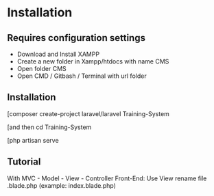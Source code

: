 # Installation
## Requires configuration settings
- Download and Install XAMPP
- Create a new folder in Xampp/htdocs with name CMS
- Open folder CMS
- Open CMD / Gitbash / Terminal with url folder

## Installation

  [composer create-project laravel/laravel Training-System
  
  [and then cd Training-System
  
  [php artisan serve


## Tutorial
  With MVC - Model - View - Controller
  Front-End: Use View rename file .blade.php (example: index.blade.php)

